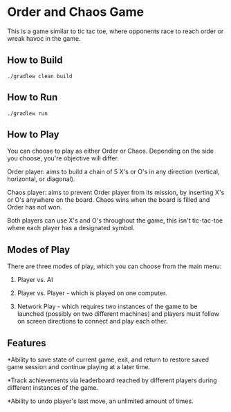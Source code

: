 # Order and Chaos Game

This is a game similar to tic tac toe, where opponents race to reach order or wreak havoc in the game.

## How to Build

```
./gradlew clean build
```

## How to Run

```
./gradlew run
```

## How to Play

You can choose to play as either Order or Chaos. Depending on the side you choose, you're objective will differ.

Order player: aims to build a chain of 5 X's or O's in any direction (vertical, horizontal, or diagonal).

Chaos player: aims to prevent Order player from its mission, by inserting X's or O's anywhere on the board. Chaos wins when the board is filled and Order has not won.

Both players can use X's and O's throughout the game, this isn't tic-tac-toe where each player has a designated symbol.

## Modes of Play

There are three modes of play, which you can choose from the main menu:

1) Player vs. AI

2) Player vs. Player - which is played on one computer.

3) Network Play - which requires two instances of the game to be launched (possibly on two different machines) and players must follow on screen directions to connect and play each other.

## Features

*Ability to save state of current game, exit, and return to restore saved game session and continue playing at a later time.

*Track achievements via leaderboard reached by different players during different instances of the game.

*Ability to undo player's last move, an unlimited amount of times.